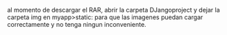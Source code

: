 al momento de descargar el RAR, abrir la carpeta DJangoproject y dejar la carpeta img en myapp>static: para que las imagenes puedan cargar correctamente y no tenga ningun inconveniente.
